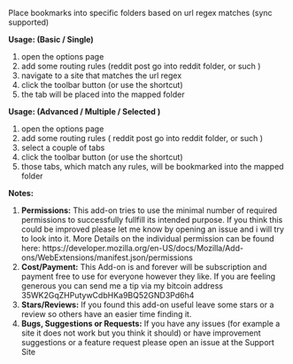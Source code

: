 Place bookmarks into specific folders based on url regex matches (sync supported)

<b>Usage: (Basic / Single) </b>
<ol>
	<li>open the options page</li>
        <li>add some routing rules (reddit post go into reddit folder, or such )</li><li>navigate to a site that matches the url regex</li>
	<li>click the toolbar button (or use the shortcut)</li>
        <li>the tab will be placed into the mapped folder</li>
</ol>
<b>Usage: (Advanced / Multiple / Selected ) </b>
<ol>
	<li>open the options page</li>
        <li>add some routing rules ( reddit post go into reddit folder, or such ) </li> <li>select a couple of tabs</li>
	<li>click the toolbar button (or use the shortcut)</li>
        <li> those tabs, which match any rules, will be bookmarked into the mapped folder</li>
</ol>

<b>Notes:</b>
<ol>
    <li><b>Permissions:</b>
        This add-on tries to use the minimal number of required permissions to successfully fullfill its intended purpose.
        If you think this could be improved please let me know by opening an issue and i will try to look into it.
        More Details on the individual permission can be found here: https://developer.mozilla.org/en-US/docs/Mozilla/Add-ons/WebExtensions/manifest.json/permissions
    </li>
    <li><b>Cost/Payment:</b>
        This Add-on is and forever will be subscription and payment free to use for everyone however they like.
        If you are feeling generous you can send me a tip via my bitcoin address 35WK2GqZHPutywCdbHKa9BQ52GND3Pd6h4
    </li>
    <li><b>Stars/Reviews:</b>
        If you found this add-on useful leave some stars or a review so others have an  easier time finding it.
    </li>
    <li><b>Bugs, Suggestions or Requests:</b>
        If you have any issues (for example a site it does not work but you think it should) or have improvement suggestions or a feature request please open an issue at the Support Site
    </li>
</ol>

